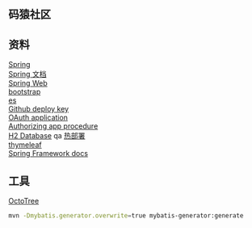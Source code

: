 ## 码猿社区

## 资料
[Spring](https://docs.spring.io/spring-boot/docs/2.0.0.RC1/reference/htmlsingle/#boot-features-embedded-database-support)  
[Spring 文档](https://spring.io/guides/)  
[Spring Web](https://spring.io/guides/gs/serving-web-content/)  
[bootstrap](https://v3.bootcss.com/)  
[es](https://elasticsearch.cn/)  
[Github deploy key](https://developer.github.com/v3/guides/managing-deploy-keys/#deploy-keys)    
[OAuth application](https://github.com/settings/applications/new)  
[Authorizing app procedure](https://developer.github.com/apps/building-oauth-apps/authorizing-oauth-apps/)  
[H2 Database](http://www.h2database.com/html/quickstart.html)  qa
[热部署](https://www.cnblogs.com/duwamish/p/9836000.html)   
[thymeleaf](https://www.thymeleaf.org/doc/tutorials/3.0/usingthymeleaf.html)  
[Spring Framework docs](https://docs.spring.io/spring/docs/5.2.4.RELEASE/spring-framework-reference/index.html)
## 工具
[OctoTree](https://www.octotree.io/)

```bash
mvn -Dmybatis.generator.overwrite=true mybatis-generator:generate
```